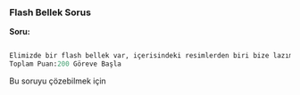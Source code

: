 ### Flash Bellek Sorus


**Soru:**

```python

Elimizde bir flash bellek var, içerisindeki resimlerden biri bize lazım.
Toplam Puan:200 Göreve Başla

```

Bu soruyu çözebilmek için 
